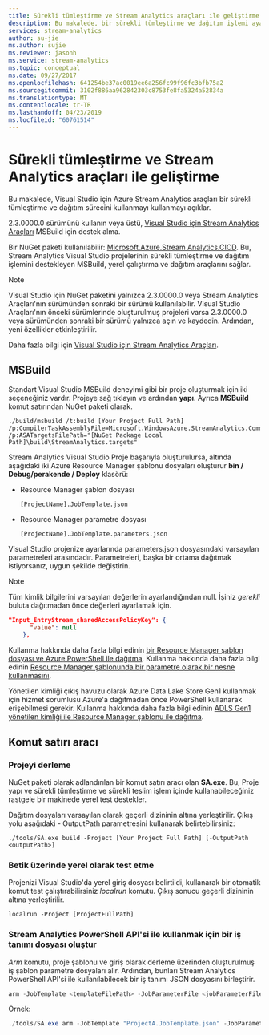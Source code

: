 ```yaml
---
title: Sürekli tümleştirme ve Stream Analytics araçları ile geliştirme
description: Bu makalede, bir sürekli tümleştirme ve dağıtım işlemi ayarlamak için Azure Stream Analytics için Visual Studio Araçları kullanmayı açıklar.
services: stream-analytics
author: su-jie
ms.author: sujie
ms.reviewer: jasonh
ms.service: stream-analytics
ms.topic: conceptual
ms.date: 09/27/2017
ms.openlocfilehash: 641254be37ac0019ee6a256fc99f96fc3bfb75a2
ms.sourcegitcommit: 3102f886aa962842303c8753fe8fa5324a52834a
ms.translationtype: MT
ms.contentlocale: tr-TR
ms.lasthandoff: 04/23/2019
ms.locfileid: "60761514"
---
```

# <a name="continuously-integrate-and-develop-with-stream-analytics-tools"></a>Sürekli tümleştirme ve Stream Analytics araçları ile geliştirme
Bu makalede, Visual Studio için Azure Stream Analytics araçları bir sürekli tümleştirme ve dağıtım sürecini kullanmayı kullanmayı açıklar.

2.3.0000.0 sürümünü kullanın veya üstü, [Visual Studio için Stream Analytics Araçları](https://docs.microsoft.com/azure/stream-analytics/stream-analytics-tools-for-visual-studio) MSBuild için destek alma.

Bir NuGet paketi kullanılabilir: [Microsoft.Azure.Stream Analytics.CICD](https://www.nuget.org/packages/Microsoft.Azure.StreamAnalytics.CICD/). Bu, Stream Analytics Visual Studio projelerinin sürekli tümleştirme ve dağıtım işlemini destekleyen MSBuild, yerel çalıştırma ve dağıtım araçlarını sağlar. 
> [!NOTE]
> Visual Studio için NuGet paketini yalnızca 2.3.0000.0 veya Stream Analytics Araçları'nın sürümünden sonraki bir sürümü kullanılabilir. Visual Studio Araçları'nın önceki sürümlerinde oluşturulmuş projeleri varsa 2.3.0000.0 veya sürümünden sonraki bir sürümü yalnızca açın ve kaydedin. Ardından, yeni özellikler etkinleştirilir. 

Daha fazla bilgi için [Visual Studio için Stream Analytics Araçları](https://docs.microsoft.com/azure/stream-analytics/stream-analytics-tools-for-visual-studio).

## <a name="msbuild"></a>MSBuild
Standart Visual Studio MSBuild deneyimi gibi bir proje oluşturmak için iki seçeneğiniz vardır. Projeye sağ tıklayın ve ardından **yapı**. Ayrıca **MSBuild** komut satırından NuGet paketi olarak.
```
./build/msbuild /t:build [Your Project Full Path] /p:CompilerTaskAssemblyFile=Microsoft.WindowsAzure.StreamAnalytics.Common.CompileService.dll  /p:ASATargetsFilePath="[NuGet Package Local Path]\build\StreamAnalytics.targets"

```

Stream Analytics Visual Studio Proje başarıyla oluşturulursa, altında aşağıdaki iki Azure Resource Manager şablonu dosyaları oluşturur **bin / Debug/perakende / Deploy** klasörü: 

*  Resource Manager şablon dosyası

       [ProjectName].JobTemplate.json 

*  Resource Manager parametre dosyası

       [ProjectName].JobTemplate.parameters.json   

Visual Studio projenize ayarlarında parameters.json dosyasındaki varsayılan parametreleri arasındadır. Parametreleri, başka bir ortama dağıtmak istiyorsanız, uygun şekilde değiştirin.

> [!NOTE]
> Tüm kimlik bilgilerini varsayılan değerlerin ayarlandığından null. İşiniz *gerekli* buluta dağıtmadan önce değerleri ayarlamak için.

```json
"Input_EntryStream_sharedAccessPolicyKey": {
      "value": null
    },
```
Kullanma hakkında daha fazla bilgi edinin [bir Resource Manager şablon dosyası ve Azure PowerShell ile dağıtma](https://docs.microsoft.com/azure/azure-resource-manager/resource-group-template-deploy). Kullanma hakkında daha fazla bilgi edinin [Resource Manager şablonunda bir parametre olarak bir nesne kullanmasını](https://docs.microsoft.com/azure/architecture/building-blocks/extending-templates/objects-as-parameters).

Yönetilen kimliği çıkış havuzu olarak Azure Data Lake Store Gen1 kullanmak için hizmet sorumlusu Azure'a dağıtmadan önce PowerShell kullanarak erişebilmesi gerekir. Kullanma hakkında daha fazla bilgi edinin [ADLS Gen1 yönetilen kimliği ile Resource Manager şablonu ile dağıtma](stream-analytics-managed-identities-adls.md#resource-manager-template-deployment).


## <a name="command-line-tool"></a>Komut satırı aracı

### <a name="build-the-project"></a>Projeyi derleme
NuGet paketi olarak adlandırılan bir komut satırı aracı olan **SA.exe**. Bu, Proje yapı ve sürekli tümleştirme ve sürekli teslim işlem içinde kullanabileceğiniz rastgele bir makinede yerel test destekler. 

Dağıtım dosyaları varsayılan olarak geçerli dizininin altına yerleştirilir. Çıkış yolu aşağıdaki - OutputPath parametresini kullanarak belirtebilirsiniz:

```
./tools/SA.exe build -Project [Your Project Full Path] [-OutputPath <outputPath>] 
```

### <a name="test-the-script-locally"></a>Betik üzerinde yerel olarak test etme

Projenizi Visual Studio'da yerel giriş dosyası belirtildi, kullanarak bir otomatik komut test çalıştırabilirsiniz *localrun* komutu. Çıkış sonucu geçerli dizininin altına yerleştirilir.
 
```
localrun -Project [ProjectFullPath]
```

### <a name="generate-a-job-definition-file-to-use-with-the-stream-analytics-powershell-api"></a>Stream Analytics PowerShell API'si ile kullanmak için bir iş tanımı dosyası oluştur

*Arm* komutu, proje şablonu ve giriş olarak derleme üzerinden oluşturulmuş iş şablon parametre dosyaları alır. Ardından, bunları Stream Analytics PowerShell API'si ile kullanılabilecek bir iş tanımı JSON dosyasını birleştirir.

```powershell
arm -JobTemplate <templateFilePath> -JobParameterFile <jobParameterFilePath> [-OutputFile <asaArmFilePath>]
```
Örnek:
```powershell
./tools/SA.exe arm -JobTemplate "ProjectA.JobTemplate.json" -JobParameterFile "ProjectA.JobTemplate.parameters.json" -OutputFile "JobDefinition.json" 
```


